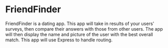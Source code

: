 # FriendFinder
FriendFinder is a dating app. This app will take in results of your users' surveys, then compare their answers with those from other users. The app will then display the name and picture of the user with the best overall match. This app will use Express to handle routing.
